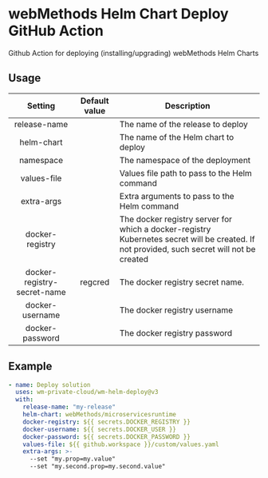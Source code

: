 # webMethods Helm Chart Deploy GitHub Action
Github Action for deploying (installing/upgrading) webMethods Helm Charts

## Usage
| Setting        | Default value           | Description  |
| :-------------: | :-------------: | ------------- |
| release-name      |  | The name of the release to deploy |
| helm-chart      |  | The name of the Helm chart to deploy |
| namespace      |  | The namespace of the deployment |
| values-file      |  | Values file path to pass to the Helm command |
| extra-args      |  | Extra arguments to pass to the Helm command |
| docker-registry      |  | The docker registry server for which a docker-registry Kubernetes secret will be created. If not provided, such secret will not be created |
| docker-registry-secret-name      | regcred | The docker registry secret name. |
| docker-username      |  | The docker registry username |
| docker-password      |  | The docker registry password |

## Example

```yml
- name: Deploy solution
  uses: wm-private-cloud/wm-helm-deploy@v3
  with: 
    release-name: "my-release"
    helm-chart: webMethods/microservicesruntime
    docker-registry: ${{ secrets.DOCKER_REGISTRY }}
    docker-username: ${{ secrets.DOCKER_USER }}
    docker-password: ${{ secrets.DOCKER_PASSWORD }}
    values-file: ${{ github.workspace }}/custom/values.yaml
    extra-args: >- 
      --set "my.prop=my.value"
      --set "my.second.prop=my.second.value" 
```
